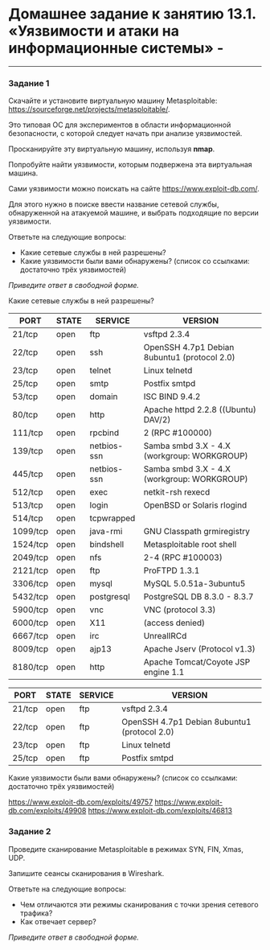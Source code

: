 # Домашнее задание к занятию 13.1. «Уязвимости и атаки на информационные системы» - 


------

### Задание 1

Скачайте и установите виртуальную машину Metasploitable: https://sourceforge.net/projects/metasploitable/.

Это типовая ОС для экспериментов в области информационной безопасности, с которой следует начать при анализе уязвимостей.

Просканируйте эту виртуальную машину, используя **nmap**.

Попробуйте найти уязвимости, которым подвержена эта виртуальная машина.

Сами уязвимости можно поискать на сайте https://www.exploit-db.com/.

Для этого нужно в поиске ввести название сетевой службы, обнаруженной на атакуемой машине, и выбрать подходящие по версии уязвимости.

Ответьте на следующие вопросы:

- Какие сетевые службы в ней разрешены?
- Какие уязвимости были вами обнаружены? (список со ссылками: достаточно трёх уязвимостей)
  
*Приведите ответ в свободной форме.*  

Какие сетевые службы в ней разрешены?


PORT    	| STATE 	       |SERVICE               | VERSION
----------------|----------------------|----------------------|----------------------
21/tcp   	|open  	               |ftp                   | vsftpd 2.3.4
22/tcp   	|open  		       |ssh                   | OpenSSH 4.7p1 Debian 8ubuntu1 (protocol 2.0)
23/tcp  	| open  	       |telnet                |   Linux telnetd
25/tcp  	| open  	       |smtp                  |   Postfix smtpd
53/tcp  	| open  	       |domain                |   ISC BIND 9.4.2
80/tcp  	| open  	       |http                  |Apache httpd 2.2.8 ((Ubuntu) DAV/2)
111/tcp  	|open  	               |rpcbind               |2 (RPC #100000)
139/tcp  	|open                  |netbios-ssn           |Samba smbd 3.X - 4.X (workgroup: WORKGROUP)
445/tcp  	|open                  |netbios-ssn           |Samba smbd 3.X - 4.X (workgroup: WORKGROUP)
512/tcp  	|open                  | exec                 |netkit-rsh rexecd
513/tcp  	|open                  |login                 | OpenBSD or Solaris rlogind
514/tcp  	|open                  |tcpwrapped            |
1099/tcp 	|open                  |java-rmi              | GNU Classpath grmiregistry
1524/tcp 	|open                  | bindshell            | Metasploitable root shell
2049/tcp 	|open                  | nfs                  |  2-4 (RPC #100003)
2121/tcp 	|open                  |ftp                   | ProFTPD 1.3.1
3306/tcp 	|open                  |mysql                 | MySQL 5.0.51a-3ubuntu5
5432/tcp 	|open                  |postgresql            |PostgreSQL DB 8.3.0 - 8.3.7
5900/tcp 	|open                  | vnc                  | VNC (protocol 3.3)
6000/tcp 	|open                  |X11                   |(access denied)
6667/tcp 	|open                  |irc                   | UnrealIRCd
8009/tcp 	|open                  |ajp13                 | Apache Jserv (Protocol v1.3)
8180/tcp 	|open                  |http                  |Apache Tomcat/Coyote JSP engine 1.1

| PORT | STATE | SERVICE | VERSION |
| --- | --- | --- | --- |
| 21/tcp | open | ftp | vsftpd 2.3.4 |
| 22/tcp | open | ftp | OpenSSH 4.7p1 Debian 8ubuntu1 (protocol 2.0) |
| 23/tcp | open | ftp | Linux telnetd |
| 25/tcp | open | ftp | Postfix smtpd |


Какие уязвимости были вами обнаружены? (список со ссылками: достаточно трёх уязвимостей)

https://www.exploit-db.com/exploits/49757
https://www.exploit-db.com/exploits/49908
https://www.exploit-db.com/exploits/46813
	



### Задание 2

Проведите сканирование Metasploitable в режимах SYN, FIN, Xmas, UDP.

Запишите сеансы сканирования в Wireshark.

Ответьте на следующие вопросы:

- Чем отличаются эти режимы сканирования с точки зрения сетевого трафика?
- Как отвечает сервер?

*Приведите ответ в свободной форме.*
